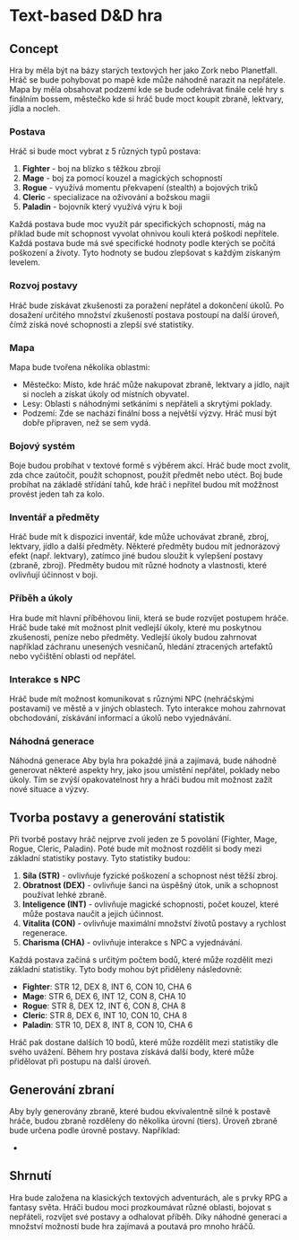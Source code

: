 # Text-based D&D hra

## Concept
Hra by měla být na bázy starých textových her jako Zork nebo Planetfall. Hráč se bude pohybovat po mapě kde může náhodně narazit na nepřátele. Mapa by měla obsahovat podzemí kde se bude odehrávat finále celé hry s finálním bossem, městečko kde si hráč bude moct koupit zbraně, lektvary, jídla a nocleh.

### Postava
Hráč si bude moct vybrat z 5 různých typů postava: 
1. **Fighter** - boj na blízko s těžkou zbrojí
2. **Mage**    - boj za pomocí kouzel a magických schopností
3. **Rogue**   - využívá momentu překvapení (stealth) a bojových triků
4. **Cleric**  - specializace na oživování a božskou magii
5. **Paladin** - bojovník který využívá výru k boji

Každá postava bude moc využít pár specifických schopností, mág na příklad bude mít schopnost vyvolat ohnivou kouli která poškodí nepřítele. Každá postava bude má své specifické hodnoty podle kterých se počítá poškození a životy. Tyto hodnoty se budou zlepšovat s každým získaným levelem.

### Rozvoj postavy
Hráč bude získávat zkušenosti za poražení nepřátel a dokončení úkolů. Po dosažení určitého množství zkušeností postava postoupí na další úroveň, čímž získá nové schopnosti a zlepší své statistiky.

### Mapa
Mapa bude tvořena několika oblastmi:
- Městečko: Místo, kde hráč může nakupovat zbraně, lektvary a jídlo, najít si nocleh a získat úkoly od místních obyvatel.
- Lesy: Oblasti s náhodnými setkáními s nepřáteli a skrytými poklady.
- Podzemí: Zde se nachází finální boss a největší výzvy. Hráč musí být dobře připraven, než se sem vydá.

### Bojový systém
Boje budou probíhat v textové formě s výběrem akcí. Hráč bude moct zvolit, zda chce zaútočit, použít schopnost, použít předmět nebo utéct. Boj bude probíhat na základě střídání tahů, kde hráč i nepřítel budou mít možžnost provést jeden tah za kolo.

### Inventář a předměty
Hráč bude mít k dispozici inventář, kde může uchovávat zbraně, zbroj, lektvary, jídlo a další předměty. Některé předměty budou mít jednorázový efekt (např. lektvary), zatímco jiné budou sloužit k vylepšení postavy (zbraně, zbroj). Předměty budou mít různé hodnoty a vlastnosti, které ovlivňují účinnost v boji.

### Příběh a úkoly
Hra bude mít hlavní příběhovou linii, která se bude rozvíjet postupem hráče. Hráč bude také mít možnost plnit vedlejší úkoly, které mu poskytnou zkušenosti, peníze nebo předměty. Vedlejší úkoly budou zahrnovat například záchranu unesených vesničanů, hledání ztracených artefaktů nebo vyčištění oblasti od nepřátel.

### Interakce s NPC
Hráč bude mít možnost komunikovat s různými NPC (nehráčskými postavami) ve městě a v jiných oblastech. Tyto interakce mohou zahrnovat obchodování, získávání informací a úkolů nebo vyjednávání.

### Náhodná generace
Náhodná generace
Aby byla hra pokaždé jiná a zajímavá, bude náhodně generovat některé aspekty hry, jako jsou umístění nepřátel, poklady nebo úkoly. Tím se zvýší opakovatelnost hry a hráči budou mít možnost zažít nové situace a výzvy.

## Tvorba postavy a generování statistik
Při tvorbě postavy hráč nejprve zvolí jeden ze 5 povolání (Fighter, Mage, Rogue, Cleric, Paladin). Poté bude mít možnost rozdělit si body mezi základní statistiky postavy. Tyto statistiky budou:
1. **Síla (STR)**        - ovlivňuje fyzické poškození a schopnost nést těžší zbroj.
2. **Obratnost (DEX)**   - ovlivňuje šanci na úspěšný útok, unik a schopnost používat lehké zbraně.
3. **Inteligence (INT)** - ovlivňuje magické schopnosti, počet kouzel, které může postava naučit a jejich účinnost.
4. **Vitalita (CON)**    - ovlivňuje maximální množství životů postavy a rychlost regenerace.
5. **Charisma (CHA)**    - ovlivňuje interakce s NPC a vyjednávání.

Každá postava začíná s určitým počtem bodů, které může rozdělit mezi základní statistiky. Tyto body mohou být přiděleny následovně:

- **Fighter**: STR 12, DEX 8, INT 6, CON 10, CHA 6
- **Mage**: STR 6, DEX 6, INT 12, CON 8, CHA 10
- **Rogue**: STR 8, DEX 12, INT 6, CON 8, CHA 8
- **Cleric**: STR 8, DEX 6, INT 10, CON 10, CHA 8
- **Paladin**: STR 10, DEX 8, INT 8, CON 10, CHA 6

Hráč pak dostane dalších 10 bodů, které může rozdělit mezi statistiky dle svého uvážení. Během hry postava získává další body, které může přidělovat při postupu na další úroveň.

## Generování zbraní
Aby byly generovány zbraně, které budou ekvivalentně silné k postavě hráče, budou zbraně rozděleny do několika úrovní (tiers). Úroveň zbraně bude určena podle úrovně postavy. Například:

- 

## Shrnutí
Hra bude založena na klasických textových adventurách, ale s prvky RPG a fantasy světa. Hráči budou moci prozkoumávat různé oblasti, bojovat s nepřáteli, rozvíjet své postavy a odhalovat příběh. Díky náhodné generaci a množství možností bude hra zajímavá a poutavá pro mnoho hráčů.
